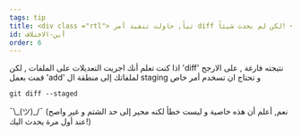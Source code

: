 ```yaml
---
tags: tip
title: <div class ="rtl"> تباً, حاولت تنفيذ أمر diff لكن لم يحدث شيئاً! </div>
id: أين-الاختلاف
order: 6
---
```


<div class ="rtl">
اذا كنت تعلم أنك اجريت التعديلات على الملفات , لكن 'diff' نتيجته فارغة , على الارجح قمت بعمل 'add' لملفاتك إلى منطقة ال staging و تحتاج ان تسخدم أمر خاص

```git
git diff --staged
```

&macr;\\\_(ツ)\_/&macr; (نعم, أعلم أن هذه خاصية و ليست خطأ لكنه محير إلى حد الشتم و غير واصح عند أول مرة يحدث اليك!)

</div>
